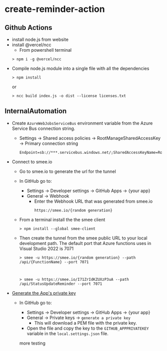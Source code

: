 # create-reminder-action
## Github Actions
- install node.js from website
- install @vercel/ncc
	- From powershell terminal 
    ```
    > npm i -g @vercel/ncc
    ```
- Compile node.js module into a single file with all the dependencies
    ``` 
    > npm install 
    ```
    or 
    ```
    > ncc build index.js -o dist --license licenses.txt
    ```

## InternalAutomation
- Create `AzureWebJobsServiceBus` environment variable from the Azure Service Bus connection string.
     - Settings -> Shared access policies -> RootManageSharedAccessKey -> Primary connection string
        ```
        Endpoint=sb://***.servicebus.windows.net/;SharedAccessKeyName=RootManageSharedAccessKey;SharedAccessKey=********************************************
        ```

- Connect to smee.io
    - Go to smee.io to generate the url for the tunnel 
    - In GitHub go to: 
        - Settings -> Developer settings -> GitHub Apps -> {your app}
        - General -> Webhook
            - Enter the Webhook URL that was generated from smee.io
                ```
                https://smee.io/{random generation}
                ```
    - From a terminal install the the smee client
        ```
        > npm install --global smee-client
        ```
    
    - Then create the tunnel from the smee public URL to your local development path.  The default port that Azure functions uses in Visual Studio 2022 is 7071
        ```    
        > smee -u https://smee.io/{random generation} --path /api/{FunctionName} --port 7071



        > smee -u https://smee.io/I71ZrIdKZUXzP3uA --path /api/StatusUpdateReminder --port 7071
        ```
- [Generate the App's private key](https://docs.github.com/en/developers/apps/building-github-apps/authenticating-with-github-apps#generating-a-private-key)
    - In GitHub go to: 
        - Settings -> Developer settings -> GitHub Apps -> {your app}
        - General -> Private keys -> `generate a private key`
            - This will download a PEM file with the private key.
        - Open the file and copy the key to the `GITHUB_APPPRIVATEKEY` variable in the `local.settings.json` file.

        more testing